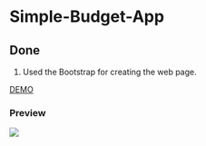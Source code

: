 # Simple-Budget-App

## Done
1. Used the Bootstrap for creating the web page.

[DEMO](https://evgenywas.github.io/Simple-Budget-App/)

### Preview
<img src="https://raw.githubusercontent.com/Oleg-Kolosov/fe-23/main/botstrap-app.png?token=GHSAT0AAAAAABP3UMOPYBF5EVKEOW3MTCREYPME6WA">
